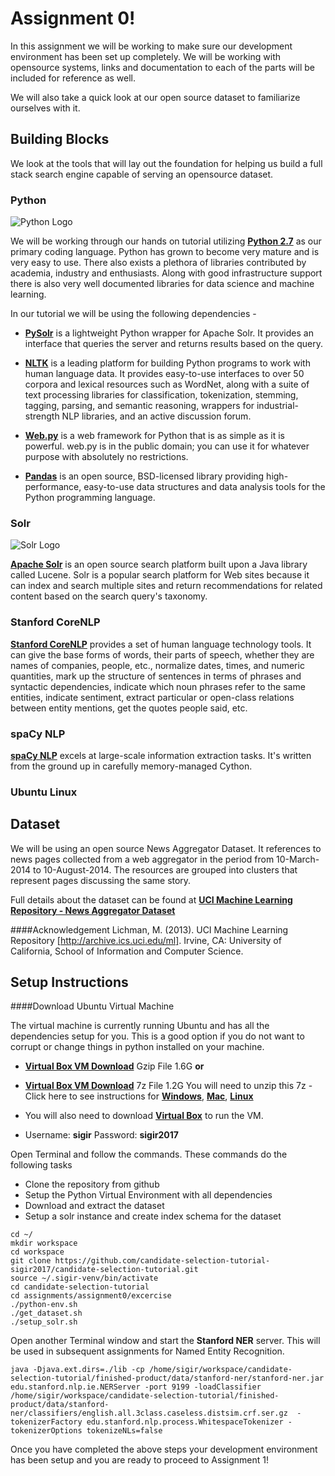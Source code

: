 # Assignment 0!

In this assignment we will be working to make sure our development environment has been set up completely. We will be working with opensource systems, links and documentation to each of the parts will be included for reference as well. 

We will also take a quick look at our open source dataset to familiarize ourselves with it. 

## Building Blocks
We look at the tools that will lay out the foundation for helping us build a full stack search engine capable of serving an opensource dataset. 

### Python

![Python Logo](https://www.python.org/static/community_logos/python-powered-w-200x80.png)

We will be working through our hands on tutorial utilizing [**Python 2.7**](https://www.python.org/download/releases/2.7/) as our primary coding language. Python has grown to become very mature and is very easy to use. There also exists a plethora of libraries contributed by academia, industry and enthusiasts. Along with good infrastructure support there is also very well documented libraries for data science and machine learning. 

In our tutorial we will be using the following dependencies - 

* [**PySolr**](https://github.com/django-haystack/pysolr) is a lightweight Python wrapper for Apache Solr. It provides an interface that queries the server and returns results based on the query.

* [**NLTK**](http://www.nltk.org/) is a leading platform for building Python programs to work with human language data. It provides easy-to-use interfaces to over 50 corpora and lexical resources such as WordNet, along with a suite of text processing libraries for classification, tokenization, stemming, tagging, parsing, and semantic reasoning, wrappers for industrial-strength NLP libraries, and an active discussion forum.

* [**Web.py**](http://webpy.org/) is a web framework for Python that is as simple as it is powerful. web.py is in the public domain; you can use it for whatever purpose with absolutely no restrictions.


* [**Pandas**](http://pandas.pydata.org/) is an open source, BSD-licensed library providing high-performance, easy-to-use data structures and data analysis tools for the Python programming language.


### Solr

![Solr Logo](http://www.mcplusa.com/wp-content/uploads/2016/05/platform-solr-logo-330x200.png)

[**Apache Solr**](http://lucene.apache.org/solr/) is an open source search platform built upon a Java library called Lucene. Solr is a popular search platform for Web sites because it can index and search multiple sites and return recommendations for related content based on the search query's taxonomy.


### Stanford CoreNLP
[**Stanford CoreNLP**](https://stanfordnlp.github.io/CoreNLP/) provides a set of human language technology tools. It can give the base forms of words, their parts of speech, whether they are names of companies, people, etc., normalize dates, times, and numeric quantities, mark up the structure of sentences in terms of phrases and syntactic dependencies, indicate which noun phrases refer to the same entities, indicate sentiment, extract particular or open-class relations between entity mentions, get the quotes people said, etc.

### spaCy NLP
[**spaCy NLP**](https://spacy.io/) excels at large-scale information extraction tasks. It's written from the ground up in carefully memory-managed Cython.

### Ubuntu Linux

## Dataset
We will be using an open source News Aggregator Dataset. It references to news pages collected from a web aggregator in the period from 10-March-2014 to 10-August-2014. The resources are grouped into clusters that represent pages discussing the same story.

Full details about the dataset can be found at [**UCI Machine Learning Repository - News Aggregator Dataset**](http://archive.ics.uci.edu/ml/datasets/News+Aggregator#)

####Acknowledgement
Lichman, M. (2013). UCI Machine Learning Repository [http://archive.ics.uci.edu/ml]. Irvine, CA: University of California, School of Information and Computer Science.



## Setup Instructions
####Download Ubuntu Virtual Machine

The virtual machine is currently running Ubuntu and has all the dependencies setup for you. This is a good option if you do not want to corrupt or change things in python installed on your machine.


* [**Virtual Box VM Download**](https://drive.google.com/open?id=0B1eBBrAnKVJlc1NQR3BVMkF2WjA) Gzip File 1.6G **or**
* [**Virtual Box VM Download**](https://drive.google.com/open?id=0B1eBBrAnKVJlWFo0SlhHYmVidTg) 7z File 1.2G
You will need to unzip this 7z - Click here to see instructions for [**Windows**](), [**Mac**](http://www.kekaosx.com/en/), [**Linux**](https://askubuntu.com/questions/341628/how-to-extract-tar-7z-files-from-command-line) 


* You will also need to download [**Virtual Box**](https://www.virtualbox.org/wiki/Downloads) to run the VM.
* Username: **sigir** Password: **sigir2017** 

Open Terminal and follow the commands. These commands do the following tasks

* Clone the repository from github
* Setup the Python Virtual Environment with all dependencies
* Download and extract the dataset
* Setup a solr instance and create index schema for the dataset

~~~
cd ~/
mkdir workspace
cd workspace
git clone https://github.com/candidate-selection-tutorial-sigir2017/candidate-selection-tutorial.git
source ~/.sigir-venv/bin/activate
cd candidate-selection-tutorial
cd assignments/assignment0/excercise
./python-env.sh
./get_dataset.sh
./setup_solr.sh
~~~

Open another Terminal window and start the **Stanford NER** server. This will be used in subsequent assignments for Named Entity Recognition.

~~~
java -Djava.ext.dirs=./lib -cp /home/sigir/workspace/candidate-selection-tutorial/finished-product/data/stanford-ner/stanford-ner.jar edu.stanford.nlp.ie.NERServer -port 9199 -loadClassifier /home/sigir/workspace/candidate-selection-tutorial/finished-product/data/stanford-ner/classifiers/english.all.3class.caseless.distsim.crf.ser.gz  -tokenizerFactory edu.stanford.nlp.process.WhitespaceTokenizer -tokenizerOptions tokenizeNLs=false
~~~

Once you have completed the above steps your development environment has been setup and you are ready to proceed to Assignment 1!